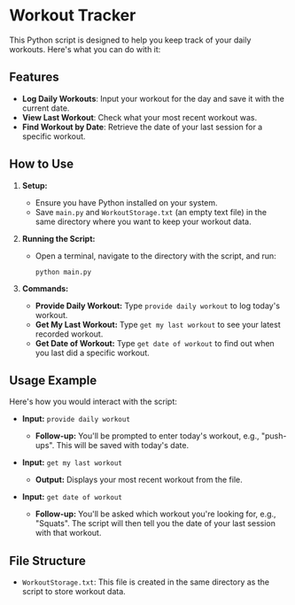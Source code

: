 # Workout Tracker

This Python script is designed to help you keep track of your daily workouts. Here's what you can do with it:

## Features

- **Log Daily Workouts**: Input your workout for the day and save it with the current date.
- **View Last Workout**: Check what your most recent workout was.
- **Find Workout by Date**: Retrieve the date of your last session for a specific workout.

 ## How to Use

1. **Setup:**
   - Ensure you have Python installed on your system.
   - Save `main.py` and `WorkoutStorage.txt` (an empty text file) in the same directory where you want to keep your workout data.

2. **Running the Script:**
   - Open a terminal, navigate to the directory with the script, and run:
     ```
     python main.py
     ```

3. **Commands:**
   - **Provide Daily Workout:** Type `provide daily workout` to log today's workout.
   - **Get My Last Workout:** Type `get my last workout` to see your latest recorded workout.
   - **Get Date of Workout:** Type `get date of workout` to find out when you last did a specific workout.

## Usage Example

Here's how you would interact with the script:

- **Input:** `provide daily workout`
  - **Follow-up:** You'll be prompted to enter today's workout, e.g., "push-ups". This will be saved with today's date.

- **Input:** `get my last workout`
  - **Output:** Displays your most recent workout from the file.

- **Input:** `get date of workout`
  - **Follow-up:** You'll be asked which workout you're looking for, e.g., "Squats". The script will then tell you the date of your last session with that workout.

## File Structure

- `WorkoutStorage.txt`: This file is created in the same directory as the script to store workout data.
